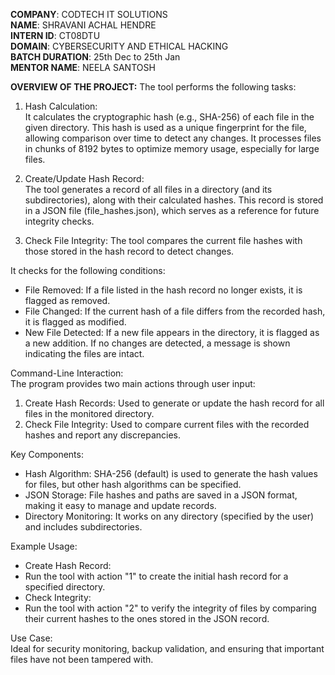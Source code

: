 **COMPANY**: CODTECH IT SOLUTIONS  
**NAME**: SHRAVANI ACHAL HENDRE  
**INTERN ID**: CT08DTU  
**DOMAIN**: CYBERSECURITY AND ETHICAL HACKING  
**BATCH DURATION**: 25th Dec to 25th Jan  
**MENTOR NAME**: NEELA SANTOSH

**OVERVIEW OF THE PROJECT:**
The tool performs the following tasks:

1. Hash Calculation:  
It calculates the cryptographic hash (e.g., SHA-256) of each file in the given directory. This hash is used as a unique fingerprint for the file, allowing comparison over time to detect any changes.
It processes files in chunks of 8192 bytes to optimize memory usage, especially for large files.

2. Create/Update Hash Record:  
The tool generates a record of all files in a directory (and its subdirectories), along with their calculated hashes.
This record is stored in a JSON file (file_hashes.json), which serves as a reference for future integrity checks.

3. Check File Integrity:
The tool compares the current file hashes with those stored in the hash record to detect changes.

It checks for the following conditions:
- File Removed: If a file listed in the hash record no longer exists, it is flagged as removed.
- File Changed: If the current hash of a file differs from the recorded hash, it is flagged as modified.
- New File Detected: If a new file appears in the directory, it is flagged as a new addition. If no changes are detected, a message is shown indicating the files are intact.

Command-Line Interaction:  
The program provides two main actions through user input:
1. Create Hash Records: Used to generate or update the hash record for all files in the monitored directory.
2. Check File Integrity: Used to compare current files with the recorded hashes and report any discrepancies.

Key Components:
- Hash Algorithm: SHA-256 (default) is used to generate the hash values for files, but other hash algorithms can be specified.
- JSON Storage: File hashes and paths are saved in a JSON format, making it easy to manage and update records.
- Directory Monitoring: It works on any directory (specified by the user) and includes subdirectories.

Example Usage:
- Create Hash Record:
- Run the tool with action "1" to create the initial hash record for a specified directory.
- Check Integrity:
- Run the tool with action "2" to verify the integrity of files by comparing their current hashes to the ones stored in the JSON record.

Use Case:  
Ideal for security monitoring, backup validation, and ensuring that important files have not been tampered with.

